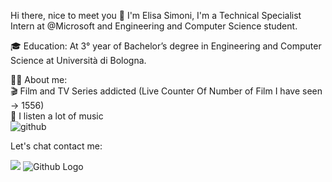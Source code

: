 Hi there, nice to meet you 👋
I'm Elisa Simoni, I'm a Technical Specialist Intern at @Microsoft and Engineering and Computer Science student.

🎓 Education:
At 3° year of Bachelor’s degree in Engineering and Computer Science at Università di Bologna.


👨‍💻 About me:<br>
🎬 Film and TV Series addicted (Live Counter Of Number of Film I have seen -> 1556)<br>
🎵 I listen a lot of music <br>![github](https://user-images.githubusercontent.com/73821477/236170047-1765662f-d5df-4f56-95ed-d3ca060f9966.png)


Let's chat contact me:
<!--
[<img src="![github](https://user-images.githubusercontent.com/73821477/236170047-1765662f-d5df-4f56-95ed-d3ca060f9966.png)#gh-dark-mode-only" width="25"/>](https://github.com/xeli00)
[<img src="https://s18955.pcdn.co/wp-content/uploads/2018/02/github.png#gh-dark-mode-only" width="25"/>](https://github.com/xeli00)*/
-->

[<img src="![Github Logo](![github](https://user-images.githubusercontent.com/73821477/236170047-1765662f-d5df-4f56-95ed-d3ca060f9966.png)#gh-dark-mode-only)"/>](https://github.com/xeli00)
![Github Logo](https://s18955.pcdn.co/wp-content/uploads/2018/02/github.png#gh-light-mode-only)
